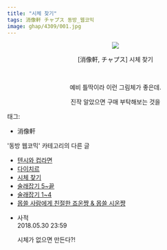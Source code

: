 ```yaml
---
title: "시체 찾기"
tags: 消像軒 チャプス 동방_웹코믹
image: ghap/4309/001.jpg
---
```

<div class="article">
<p style="text-align: center; clear: none; float: none;"><img src="{{ site.nasurl }}/ghap/4309/001.jpg"/></p>
<p style="text-align: center; clear: none; float: none;">[消像軒, チャプス] 시체 찾기</p>
<p style="text-align: center; clear: none; float: none;"><br/></p>
<p style="text-align: center; clear: none; float: none;">예비 틀딱이라 이런 그림체가 좋은데.</p>
<p style="text-align: center; clear: none; float: none;">진작 알았으면 구매 부탁해보는 것을</p>
</div><div class="tagTrail">
<p>태그: </p>
<ul>
<li>消像軒</li>
</ul>
</div><div class="another">
<p>'동방 웹코믹' 카테고리의 다른 글</p>
<ul>
<li><a href="/2018-04-20-ghap_4314">텐시와 컵라면</a></li>
<li><a href="/2018-04-20-ghap_4313">다이치르</a></li>
<li><a href="/2018-04-20-ghap_4309">시체 찾기</a></li>
<li><a href="/2018-04-18-ghap_4305">술래잡기 5~끝</a></li>
<li><a href="/2018-04-18-ghap_4304">술래잡기 1~4</a></li>
<li><a href="/2018-04-18-ghap_4301">몹쓸 사람에게 친절한 죠온쨩 &amp; 몹쓸 시온쨩</a></li>
</ul>
</div><div class="cb_module cb_fluid">
<div class="cb_wrt cb_profile">
<div class="comment">
<ul>
<li class="cb_thumb_off" id="comment15264320">
<div class="cb_comment_area">
<div class="cb_info_area">
<div class="cb_section">
<span class="cb_nick_name">사적</span>
</div>
<div class="cb_section">
<span class="cb_date">2018.05.30 23:59 </span>
</div>
</div>
<div class="cb_dsc_comment">
<p class="cb_dsc">
											시체가 없으면 만든다?!
										</p>
</div>
</div></li>
</ul>
</div>
</div><!-- commentList close -->
</div>